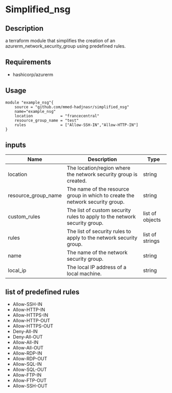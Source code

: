 # Simplified_nsg

## Description

a terraform module that simplifies the creation of an azurerm_network_security_group using predefined rules.

## Requirements

- hashicorp/azurerm

## Usage

```hcl
module "example_nsg"{
    source = "github.com/mmed-hadjnasr/simplified_nsg"
    name="example_nsg"
    location            = "francecentral"
    resource_group_name = "test"
    rules               = ["Allow-SSH-IN","Allow-HTTP-IN"]
}
```

## inputs

| Name | Description | Type |
|------|-------------|------|
| location | The location/region where the network security group is created. | string |
| resource_group_name | The name of the resource group in which to create the network security group. | string |
| custom_rules | The list of custom security rules to apply to the network security group. | list of objects |
| rules | The list of security rules to apply to the network security group. | list of strings |
| name | The name of the network security group. | string |
| local_ip | The local IP address of a local machine. | string |

## list of predefined rules

- Allow-SSH-IN
- Allow-HTTP-IN
- Allow-HTTPS-IN
- Allow-HTTP-OUT
- Allow-HTTPS-OUT
- Deny-All-IN
- Deny-All-OUT
- Allow-All-IN
- Allow-All-OUT
- Allow-RDP-IN
- Allow-RDP-OUT
- Allow-SQL-IN
- Allow-SQL-OUT
- Allow-FTP-IN
- Allow-FTP-OUT
- Allow-SSH-OUT

